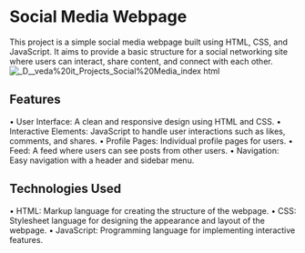 # Social Media Webpage
This project is a simple social media webpage built using HTML, CSS, and JavaScript. It aims to provide a basic structure for a social networking site where users can interact, share content, and connect with each other.
![_D__veda%20it_Projects_Social%20Media_index html](https://github.com/user-attachments/assets/e9692f6b-ffee-45d6-9ccb-97b6feabd260)

## Features
• User Interface: A clean and responsive design using HTML and CSS. 
• Interactive Elements: JavaScript to handle user interactions such as likes, comments, and shares.
• Profile Pages: Individual profile pages for users.
• Feed: A feed where users can see posts from other users.
• Navigation: Easy navigation with a header and sidebar menu.

## Technologies Used
• HTML: Markup language for creating the structure of the webpage.
• CSS: Stylesheet language for designing the appearance and layout of the webpage.
• JavaScript: Programming language for implementing interactive features.
